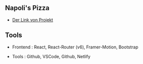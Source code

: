 ## Napoli's Pizza

* [Der Link von Projekt](https://napolis-pizza-semih.netlify.app/)


## Tools

- Frontend : React, React-Router (v6), Framer-Motion, Bootstrap

- Tools : Github, VSCode, Github, Netlify 
